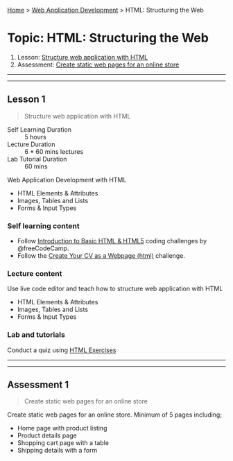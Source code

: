 [Home](../README.md) > [Web Application Development](./README.md) > HTML: Structuring the Web

# Topic: HTML: Structuring the Web

1. Lesson: [Structure web application with HTML](#lesson-1)
1. Assessment: [Create static web pages for an online store](#assessment-1)

---

---

## Lesson 1

> Structure web application with HTML

<dl>
<dt>Self Learning Duration</dt>
<dd>5 hours</dd>
<dt>Lecture Duration</dt>
<dd>6 * 60 mins lectures</dd>
<dt>Lab Tutorial Duration</dt>
<dd>60 mins</dd>
</dl>

Web Application Development with HTML
- HTML Elements & Attributes
- Images, Tables and Lists
- Forms & Input Types

### Self learning content

- Follow [Introduction to Basic HTML & HTML5](https://www.freecodecamp.org/learn/responsive-web-design/basic-html-and-html5/) coding challenges by @freeCodeCamp.
- Follow the [Create Your CV as a Webpage (html)](https://www.futurecareersbridge.net/cv-as-a-html) challenge.

### Lecture content

Use live code editor and teach how to structure web application with HTML
- HTML Elements & Attributes
- Images, Tables and Lists
- Forms & Input Types

### Lab and tutorials

Conduct a quiz using [HTML Exercises](https://www.w3schools.com/html/html_exercises.asp)

---

---

## Assessment 1

> Create static web pages for an online store

Create static web pages for an online store. Minimum of 5 pages including;
- Home page with product listing
- Product details page
- Shopping cart page with a table
- Shipping details with a form
